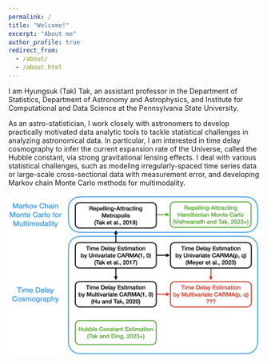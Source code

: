 ```yaml
---
permalink: /
title: "Welcome!"
excerpt: "About me"
author_profile: true
redirect_from: 
  - /about/
  - /about.html
---
```


I am Hyungsuk (Tak) Tak, an assistant professor in the Department of Statistics, Department of Astronomy and Astrophysics, and Institute for Computational and Data Science at the Pennsylvania State University. 

As an astro-statistician, I work closely with astronomers to develop practically motivated data analytic tools to tackle statistical challenges in analyzing astronomical data. In particular, I am interested in time delay cosmography to infer the current expansion rate of the Universe, called the Hubble constant, via strong gravitational lensing effects. I deal with various statistical challenges, such as modeling irregularly-spaced time series data or large-scale cross-sectional data with measurement error, and developing Markov chain Monte Carlo methods for multimodality. 

<img src="images/overview.jpg" class="inline"/>
